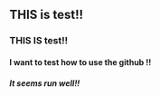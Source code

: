 ## THIS is test!!
### THIS IS test!!   
#### I want to test how to use the github !!
##### It seems run well!! 